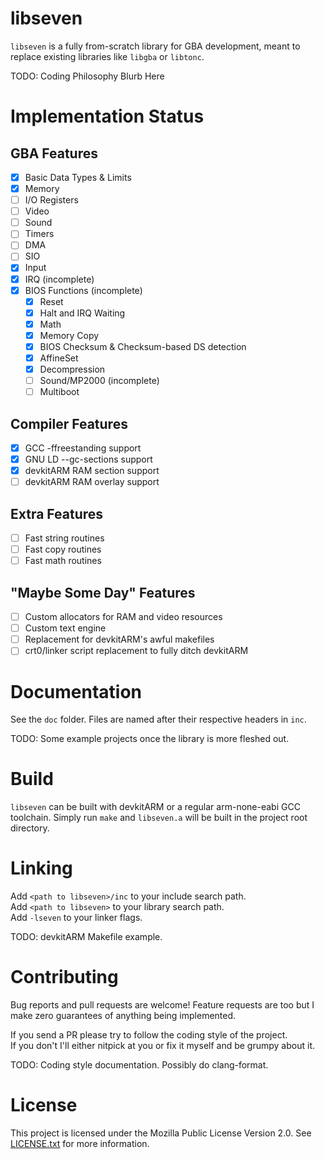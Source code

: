 # libseven

`libseven` is a fully from-scratch library for GBA development, meant to
replace existing libraries like `libgba` or `libtonc`.

TODO: Coding Philosophy Blurb Here

# Implementation Status

## GBA Features

- [x] Basic Data Types & Limits
- [x] Memory
- [ ] I/O Registers
- [ ] Video
- [ ] Sound
- [ ] Timers
- [ ] DMA
- [ ] SIO
- [x] Input
- [x] IRQ (incomplete)
- [x] BIOS Functions (incomplete)
    - [x] Reset
    - [x] Halt and IRQ Waiting
    - [x] Math
    - [x] Memory Copy
    - [x] BIOS Checksum & Checksum-based DS detection
    - [x] AffineSet
    - [x] Decompression
    - [ ] Sound/MP2000 (incomplete)
    - [ ] Multiboot

## Compiler Features

- [x] GCC -ffreestanding support
- [x] GNU LD --gc-sections support
- [x] devkitARM RAM section support
- [ ] devkitARM RAM overlay support

## Extra Features

- [ ] Fast string routines
- [ ] Fast copy routines
- [ ] Fast math routines

## "Maybe Some Day" Features

- [ ] Custom allocators for RAM and video resources
- [ ] Custom text engine
- [ ] Replacement for devkitARM's awful makefiles
- [ ] crt0/linker script replacement to fully ditch devkitARM

# Documentation

See the `doc` folder. Files are named after their respective headers in `inc`.

TODO: Some example projects once the library is more fleshed out.

# Build

`libseven` can be built with devkitARM or a regular arm-none-eabi GCC toolchain.
Simply run `make` and `libseven.a` will be built in the project root directory.

# Linking

Add `<path to libseven>/inc` to your include search path.\
Add `<path to libseven>` to your library search path.\
Add `-lseven` to your linker flags.

TODO: devkitARM Makefile example.

# Contributing

Bug reports and pull requests are welcome! Feature requests are too but I make
zero guarantees of anything being implemented.

If you send a PR please try to follow the coding style of the project.\
If you don't I'll either nitpick at you or fix it myself and be grumpy about it.

TODO: Coding style documentation. Possibly do clang-format.

# License

This project is licensed under the Mozilla Public License Version 2.0.
See [LICENSE.txt](./LICENSE.txt) for more information.

